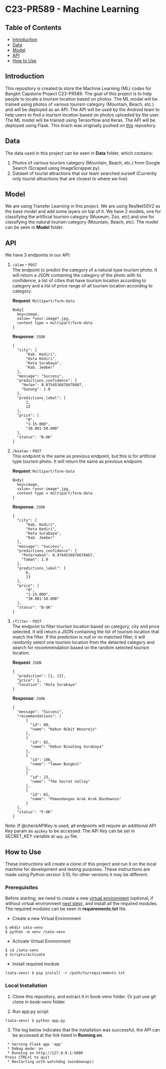 # **C23-PR589 - Machine Learning**

## **Table of Contents**

- [Introduction](#introduction)
- [Data](#data)
- [Model](#model)
- [API](#api)
- [How to Use](#how-to-use)

## **Introduction**

This repository is created to store the Machine Learning (ML) codes for Bangkit Capstone Project C23-PR589. The goal of this project is to help people to locate a tourism location based on photos. The ML model will be trained using photos of various tourism category (Mountain, Beach, etc.) and will be deployed as an API. The API will be used by the Android team to help users to find a tourism location based on photos uploaded by the user. The ML model will be trained using Tensorflow and Keras. The API will be deployed using Flask. This brach was originally pushed on [this](https://github.com/Schypozhoa/TourismClassifier) repository.

## **Data**

The data used in this project can be seen in **Data** folder, which contains:

1. Photos of various tourism category (Mountain, Beach, etc.) from Google Search (Scraped using ImageScrapper.py).
2. Dataset of tourist attractions that our team searched ourself (Currently only tourist attractions that are closest to where we live).

## **Model**

We are using Transfer Learning in this project. We are using ResNet50V2 as the base model and add some layers on top of it. We have 2 models, one for classifying the artificial tourism category (Museum, Zoo, etc) and one for classifying the natural tourism category (Mountain, Beach, etc). The model can be seen in **Model** folder.

## **API**

We have 3 endpoints in our API:
1. `/alam` - `POST`\
    The endpoint to predict the category of a natural type tourism photo. It will return a JSON containing the category of the photo with its confidence, a list of cities that have tourism location according to category and a list of price range of all tourism location according to category.

    **Request**: `Multipart/form-data`
    ```
    Body{
      key=image, 
      value= *your-image*.jpg, 
      content type = multipart/form-data
    }
    ```

    **Response**: `JSON`
    ```
    {
      "city": [
          "Kab. Kediri",
          "Kota Kediri",
          "Kota Surabaya",
          "Kab. Jember"
      ],
      "message": "Success",
      "predictions_confidence": {
        "Hutan": 0.8754536876678467,
        "Gunung": 1.0
      },
      "predictions_label": [
          1,
          12
      ],
      "price": [
          "0",
          "1-15.000",
          "30.001-50.000"
      ],
      "status": "B-OK"
    }
    ```

2. `/buatan` - `POST`\
    This endpoint is the same as previous endpoint, but this is for artificial type tourism photo. It will return the same as previous endpoint.

    **Request**: `Multipart/form-data`
    ```
    Body{
      key=image, 
      value= *your-image*.jpg, 
      content type = multipart/form-data
    }
    ```
    **Response**: `JSON`
    ```
    {
      "city": [
          "Kab. Kediri",
          "Kota Kediri",
          "Kota Surabaya",
          "Kab. Jember"
      ],
      "message": "Success",
      "predictions_confidence": {
        "Peternakan": 0.9744536876678467,
        "Taman": 1.0
      },
      "predictions_label": [
          6,
          13
      ],
      "price": [
          "0",
          "1-15.000",
          "30.001-50.000"
      ],
      "status": "B-OK"
    }
    ```

3. `/filter` - `POST`\
    The endpoint to filter tourism location based on category, city and price selected. It will return a JSON containing the list of tourism location that match the filter. If the prediction is null or no matched filter, it will randomly select one tourism location from the detected category and search for recommendation based on the random selected tourism location.
    
    **Request**: `JSON`
    ```
    {
      "prediction": [1, 13], 
      "price": 1,
      "location": "Kota Surabaya"
    }
    ```
    **Response**: `JSON`
    ```
    {
      "message": "Success",
      "recommendations": [
          {
            "id": 80,
            "name": "Kebun Bibit Wonorejo"
          },
          {
            "id": 82,
            "name": "Kebun Binatang Surabaya"
          },
          {
            "id": 106,
            "name": "Taman Bungkul"
          },
          {
            "id": 23,
            "name": "The Secret Valley"
          },
          {
            "id": 62,
            "name": "Pemandangan Arak Arak Bondowoso"
          }
      ],
      "status": "F-OK"
    }
    ```

Note:
If @checkAPIKey is used, all endpoints will require an additional API Key param as `apiKey` to be accessed. The API Key can be set in SECRET_KEY variable at `app.py` file.

## **How to Use**

These instructions will create a clone of this project and run it on the local machine for development and testing purposes. These instructions are made using Python version 3.10, for other versions it may be different.

### **Prerequisites**

Before starting, we need to create a new [virtual environment](https://docs.python.org/3/library/venv.html) (optional, if without virtual environment [next step](#skip)), and install all the required modules. The required modules can be seen in **requirements.txt** file.

* Create a new Virtual Environment

```
$ mkdir sata-venv
$ python -m venv /sata-venv
```

* Activate Virtual Environment

```
$ cd /sata-venv
$ Scripts/activate
```

* Install required module <a name = "skip"></a>

```
(sata-venv) $ pip install -r /path/to/requirements.txt
```

### **Local Installation**

1. Clone this repository, and extract it in book-venv folder. Or just use git clone in book-venv folder.

2. Run app.py script

```
(sata-venv) $ python app.py
```

3. The log below indicates that the installation was successful, the API can be accessed at the link listed in **Running on**.

```
 * Serving Flask app 'app'
 * Debug mode: on
 * Running on http://127.0.0.1:5000
Press CTRL+C to quit
 * Restarting with watchdog (windowsapi)
```
